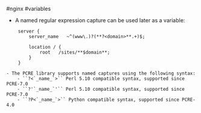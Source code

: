 #nginx #variables

- A named regular expression capture can be used later as a variable:
	``` nginx
	 server {
	     server_name   ~^(www\.)?(**?<domain>**.+)$;
	 
	     location / {
	         root   /sites/**$domain**;
	     }
	 }
```
- The PCRE library supports named captures using the following syntax:
	- ``?<`_name_`>`` Perl 5.10 compatible syntax, supported since PCRE-7.0
	- ``?'`_name_`'`` Perl 5.10 compatible syntax, supported since PCRE-7.0
	- ``?P<`_name_`>`` Python compatible syntax, supported since PCRE-4.0